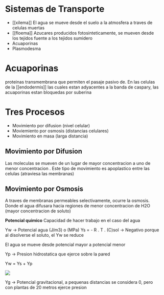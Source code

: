 # Sistemas de Transporte

- [[xilema]]
  El agua se mueve desde el suelo a la atmosfera a traves de celulas muertas
- [[floema]]
  Azucares producidos fotosinteticamente, se mueven desde los tejidos fuente a los tejidos sumidero
- Acuaporinas
- Plasmodesma

# Acuaporinas

proteinas transmembrana que permiten el pasaje pasivo de. 
En las celulas de la [[endodermis]] las cuales estan adyacentes a la banda de caspary, las acuaporinas estan bloquedas por suberina

# Tres Procesos

- Movimiento por difusion (nivel celular)
- Moviemiento por osmosis (distancias celulares)
- Movimiento en masa (larga distancia)

## Movimiento por Difusion

Las moleculas se mueven de un lugar de mayor concentracion a uno de menor concentracion .
Este tipo de movimiento es apoplastico entre las celulas (atraviesa las membranas)

## Movimiento por Osmosis

A traves de membranas permeables selectivamente, ocurre la osmosis. Donde el agua difusara hacia regiones de menor concentracion de H2O (mayor concentracion de soluto)

**Potencial quimico** 
Capacidad de hacer trabajo en el caso del agua

Yw → Potencial agua (J/m3) o (MPa)
Ys = - R . T . (C)sol → Negativo porque al disolverse el soluto, el Yw se reduce

El agua se mueve desde potencial mayor a potencial menor

Yp → Presion hidrostatica que ejerce sobre la pared

Yw = Ys + Yp 

![](https://i.imgur.com/nR7KKYV.png)

Yg → Potencial gravitacional, a pequenas distancias se considera 0, pero con plantas de 20 metros ejerce presion

